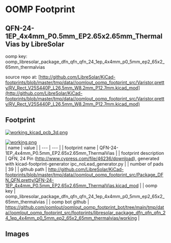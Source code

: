 # OOMP Footprint  
## QFN-24-1EP_4x4mm_P0.5mm_EP2.65x2.65mm_ThermalVias  by LibreSolar  
  
oomp key: oomp_libresolar_package_dfn_qfn_qfn_24_1ep_4x4mm_p0_5mm_ep2_65x2_65mm_thermalvias  
  
source repo at: [http://github.com/LibreSolar/KiCad-footprints/blob/master/tmp/data//oomlout_oomp_footprint_src/Varistor.pretty/RV_Rect_V25S440P_L26.5mm_W8.2mm_P12.7mm.kicad_mod](http://github.com/LibreSolar/KiCad-footprints/blob/master/tmp/data//oomlout_oomp_footprint_src/Varistor.pretty/RV_Rect_V25S440P_L26.5mm_W8.2mm_P12.7mm.kicad_mod)  
## Footprint  
  
[![working_kicad_pcb_3d.png](working_kicad_pcb_3d_600.png)](working_kicad_pcb_3d.png)  
  
[![working.png](working_600.png)](working.png)  
| name | value | 
| --- | --- | 
| footprint name | QFN-24-1EP_4x4mm_P0.5mm_EP2.65x2.65mm_ThermalVias | 
| footprint description | QFN, 24 Pin (http://www.cypress.com/file/46236/download), generated with kicad-footprint-generator ipc_noLead_generator.py | 
| number of pads | 39 | 
| github path | http://github.com/LibreSolar/KiCad-footprints/blob/master/tmp/data//oomlout_oomp_footprint_src/Package_DFN_QFN.pretty/QFN-24-1EP_4x4mm_P0.5mm_EP2.65x2.65mm_ThermalVias.kicad_mod | 
| oomp key | oomp_libresolar_package_dfn_qfn_qfn_24_1ep_4x4mm_p0_5mm_ep2_65x2_65mm_thermalvias | 
| oomp bot github | https://github.com/oomlout/oomlout_oomp_footprint_bot/tree/main/tmp/data//oomlout_oomp_footprint_src/footprints/libresolar_package_dfn_qfn_qfn_24_1ep_4x4mm_p0_5mm_ep2_65x2_65mm_thermalvias/working | 
## Images  

